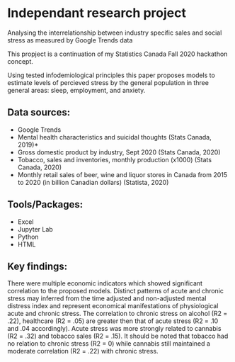 # Independant research project 
Analysing the interrelationship between industry specific sales and social stress as measured by Google Trends data

This propject is a continuation of my Statistics Canada Fall 2020 hackathon concept. 

Using tested infodemiological principles this paper proposes models to estimate levels of percieved stress by the general population in three general areas: sleep, employment, and anxiety.

## Data sources: 
* Google Trends
* Mental health characteristics and suicidal thoughts (Stats Canada, 2019)*
* Gross domestic product by industry, Sept 2020 (Stats Canada, 2020)
* Tobacco, sales and inventories, monthly production (x1000) (Stats Canada, 2020)
* Monthly retail sales of beer, wine and liquor stores in Canada from 2015 to 2020 (in billion Canadian dollars) (Statista, 2020)

## Tools/Packages:
* Excel
* Jupyter Lab
* Python
* HTML

## Key findings: 
There were multiple economic indicators which showed significant correlation to the proposed models. Distinct patterns of acute and chronic stress may inferred from the
time adjusted and non-adjusted mental distress index and represent economical manifestations of physiological acute and chronic stress. The correlation to chronic stress on alcohol (R2 = .22), healthcare (R2 = .05) are greater then that of acute stress (R2 = .10 and .04 accordingly). Acute stress was more strongly related to cannabis (R2 = .32) and tobacco sales (R2 = .15). It should be noted that tobacco had no relation to chronic stress (R2 = 0) while cannabis still maintained a moderate correlation (R2 = .22) with chronic stress.
